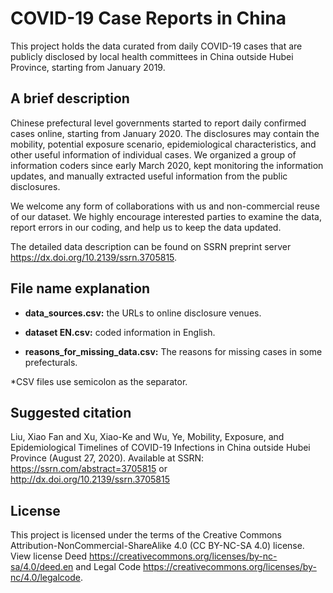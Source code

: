 # COVID-19 Case Reports in China

This project holds the data curated from daily COVID-19 cases that are publicly disclosed by local health committees in China outside Hubei Province, starting from January 2019.

## A brief description

Chinese prefectural level governments started to report daily confirmed cases online, starting from January 2020. The disclosures may contain the mobility, potential exposure scenario, epidemiological characteristics, and other useful information of individual cases. We organized a group of information coders since early March 2020, kept monitoring the information updates, and manually extracted useful information from the public disclosures.

We welcome any form of collaborations with us and non-commercial reuse of our dataset. We highly encourage interested parties to examine the data, report errors in our coding, and help us to keep the data updated.

The detailed data description can be found on SSRN preprint server https://dx.doi.org/10.2139/ssrn.3705815.

## File name explanation

* **data_sources.csv:** the URLs to online disclosure venues.

* **dataset EN.csv:** coded information in English.

* **reasons_for_missing_data.csv:** The reasons for missing cases in some prefecturals.

*CSV files use semicolon as the separator.

## Suggested citation
Liu, Xiao Fan and Xu, Xiao-Ke and Wu, Ye, Mobility, Exposure, and Epidemiological Timelines of COVID-19 Infections in China outside Hubei Province (August 27, 2020). Available at SSRN: https://ssrn.com/abstract=3705815 or http://dx.doi.org/10.2139/ssrn.3705815 

## License
This project is licensed under the terms of the Creative Commons Attribution-NonCommercial-ShareAlike 4.0 (CC BY-NC-SA 4.0) license. View license Deed https://creativecommons.org/licenses/by-nc-sa/4.0/deed.en and Legal Code https://creativecommons.org/licenses/by-nc/4.0/legalcode.
